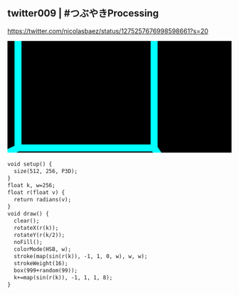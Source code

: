 ## twitter009 | #つぶやきProcessing 
https://twitter.com/nicolasbaez/status/1275257676998598661?s=20

![twitter](https://github.com/nicolasbaez/twitter009/blob/master/twitter009.gif)
```processing
void setup() {
  size(512, 256, P3D);
}
float k, w=256;
float r(float v) {
  return radians(v);
}
void draw() {
  clear();
  rotateX(r(k));
  rotateY(r(k/2));
  noFill();
  colorMode(HSB, w);
  stroke(map(sin(r(k)), -1, 1, 0, w), w, w);
  strokeWeight(16);
  box(999+random(99));
  k+=map(sin(r(k)), -1, 1, 1, 8);
}
```
